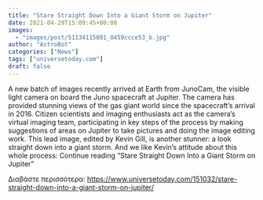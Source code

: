 ```yaml
---
title: "Stare Straight Down Into a Giant Storm on Jupiter"
date: 2021-04-29T15:09:45+00:00
images:
  - "images/post/51134115081_0459ccce53_b.jpg"
author: "AstroBot"
categories: ["News"]
tags: ["universetoday.com"]
draft: false
---
```


A new batch of images recently arrived at Earth from JunoCam, the visible light camera on board the Juno spacecraft at Jupiter. The camera has provided stunning views of the gas giant world since the spacecraft’s arrival in 2016. Citizen scientists and imaging enthusiasts act as the camera’s virtual imaging team, participating in key steps of the process by making suggestions of areas on Jupiter to take pictures and doing the image editing work. This lead image, edited by Kevin Gill, is another stunner: a look straight down into a giant storm. And we like Kevin’s attitude about this whole process: Continue reading “Stare Straight Down Into a Giant Storm on Jupiter” 

Διαβάστε περισσότερα: https://www.universetoday.com/151032/stare-straight-down-into-a-giant-storm-on-jupiter/
